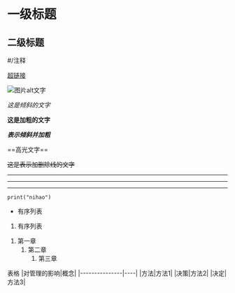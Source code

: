 # 一级标题
<!--输入#然后空格-->

## 二级标题
<!--入##然后空格-->

#/注释 
<!--#/-->

[超链接](www.google.com)
<!--[name](URL)-->

![图片alt文字](图片链接 "figure title")
<!--![图片说明](图片地址‘’‘name’)-->

*这是倾斜的文字*
<!--*文字*表倾斜-->

**这是加粗的文字**
<!--**文字**表加粗-->

***表示倾斜并加粗***
<!--***文字***表倾斜且加粗-->

==高光文字==
<!--==文字==表示高光文字-->

~~这是表示加删除线的文字~~
<!--~~文字~~表删除线-->

***
___
---

<!--***or___or---表示分割线-->

```
print("nihao")
```
<!--```代表代码块-->

- 有序列表
  <!-- -加空格，有序列表-->

1. 有序列表
<!-- 1.加空格，有序列表-->

1. 第一章
	1. 第二章
		1. 第三章
	<!--有序列表回车加tab为嵌套列表-->

表格
|对管理的影响|概念|
|---------------|----|
|方法|方法1|
|决策|方法2|
|决定|方法3|





